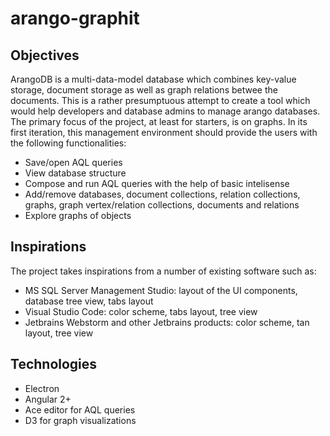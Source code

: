 # arango-graphit

## Objectives
ArangoDB is a multi-data-model database which combines key-value storage, document storage as well as graph relations betwee the documents. This is a rather presumptuous attempt to create a tool which would help developers and database admins to manage arango databases. The primary focus of the project, at least for starters, is on graphs. In its first iteration, this management environment should provide the users with the following functionalities:

- Save/open AQL queries
- View database structure
- Compose and run AQL queries with the help of basic intelisense
- Add/remove databases, document collections, relation collections, graphs, graph vertex/relation collections, documents and relations
- Explore graphs of objects

## Inspirations
The project takes inspirations from a number of existing software such as:
- MS SQL Server Management Studio: layout of the UI components, database tree view, tabs layout
- Visual Studio Code: color scheme, tabs layout, tree view
- Jetbrains Webstorm and other Jetbrains products: color scheme, tan layout, tree view

## Technologies
- Electron
- Angular 2+
- Ace editor for AQL queries
- D3 for graph visualizations